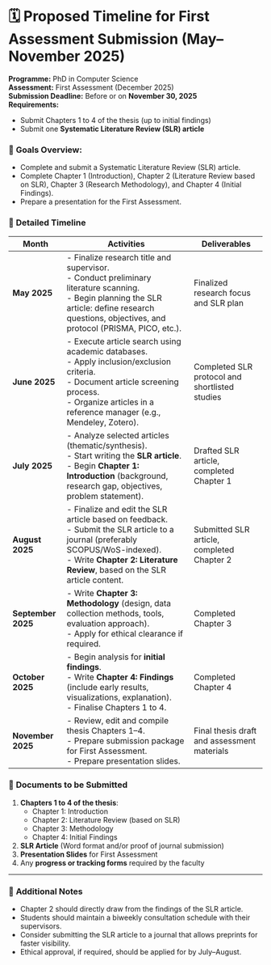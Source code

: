 # 🗓️ **Proposed Timeline for First Assessment Submission (May–November 2025)**  
**Programme:** PhD in Computer Science  
**Assessment:** First Assessment (December 2025)  
**Submission Deadline:** Before or on **November 30, 2025**  
**Requirements:**  
- Submit Chapters 1 to 4 of the thesis (up to initial findings)  
- Submit one **Systematic Literature Review (SLR) article**

### 📌 **Goals Overview:**
- Complete and submit a Systematic Literature Review (SLR) article.
- Complete Chapter 1 (Introduction), Chapter 2 (Literature Review based on SLR), Chapter 3 (Research Methodology), and Chapter 4 (Initial Findings).
- Prepare a presentation for the First Assessment.

### 📅 **Detailed Timeline**

| **Month**        | **Activities**                                                                                                                                           | **Deliverables** |
|------------------|----------------------------------------------------------------------------------------------------------------------------------------------------------|------------------|
| **May 2025**     | - Finalize research title and supervisor.<br>- Conduct preliminary literature scanning.<br>- Begin planning the SLR article: define research questions, objectives, and protocol (PRISMA, PICO, etc.). | Finalized research focus and SLR plan |
| **June 2025**    | - Execute article search using academic databases.<br>- Apply inclusion/exclusion criteria.<br>- Document article screening process.<br>- Organize articles in a reference manager (e.g., Mendeley, Zotero). | Completed SLR protocol and shortlisted studies |
| **July 2025**    | - Analyze selected articles (thematic/synthesis).<br>- Start writing the **SLR article**.<br>- Begin **Chapter 1: Introduction** (background, research gap, objectives, problem statement). | Drafted SLR article, completed Chapter 1 |
| **August 2025**  | - Finalize and edit the SLR article based on feedback.<br>- Submit the SLR article to a journal (preferably SCOPUS/WoS-indexed).<br>- Write **Chapter 2: Literature Review**, based on the SLR article content. | Submitted SLR article, completed Chapter 2 |
| **September 2025**| - Write **Chapter 3: Methodology** (design, data collection methods, tools, evaluation approach).<br>- Apply for ethical clearance if required.             | Completed Chapter 3 |
| **October 2025** | - Begin analysis for **initial findings**.<br>- Write **Chapter 4: Findings** (include early results, visualizations, explanation).<br>- Finalise Chapters 1 to 4. | Completed Chapter 4 |
| **November 2025**| - Review, edit and compile thesis Chapters 1–4.<br>- Prepare submission package for First Assessment.<br>- Prepare presentation slides.                    | Final thesis draft and assessment materials |


### 📄 **Documents to be Submitted**
1. **Chapters 1 to 4 of the thesis**:
   - Chapter 1: Introduction  
   - Chapter 2: Literature Review (based on SLR)  
   - Chapter 3: Methodology  
   - Chapter 4: Initial Findings  
2. **SLR Article** (Word format and/or proof of journal submission)
3. **Presentation Slides** for First Assessment
4. Any **progress or tracking forms** required by the faculty

---

### 📝 **Additional Notes**
- Chapter 2 should directly draw from the findings of the SLR article.
- Students should maintain a biweekly consultation schedule with their supervisors.
- Consider submitting the SLR article to a journal that allows preprints for faster visibility.
- Ethical approval, if required, should be applied for by July–August.

